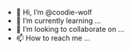 - 👋 Hi, I’m @coodie-wolf
- 🌱 I’m currently learning ...
- 💞️ I’m looking to collaborate on ...
- 📫 How to reach me ...

<!---
coodie-wolf/coodie-wolf is a ✨ special ✨ repository because its `README.md` (this file) appears on your GitHub profile.
You can click the Preview link to take a look at your changes.
--->
